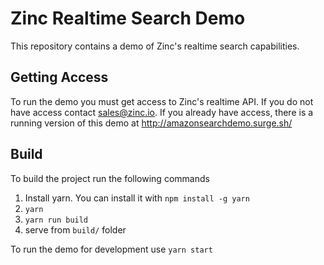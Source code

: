 # Zinc Realtime Search Demo

This repository contains a demo of Zinc's realtime search capabilities.

## Getting Access

To run the demo you must get access to Zinc's realtime API. If you do not have access contact sales@zinc.io. If you already have access, there is a running version of this demo at http://amazonsearchdemo.surge.sh/ 

## Build

To build the project run the following commands

1. Install yarn. You can install it with `npm install -g yarn`
2. `yarn`
3. `yarn run build`
4. serve from `build/` folder

To run the demo for development use `yarn start`
